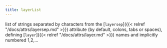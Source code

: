 ```yaml
---
title: layerList
---
```

list of strings separated by characters from the [`layersep`]({{< relref "/docs/attrs/layersep.md" >}})
attribute (by default, colons, tabs or spaces), defining [`layer`]({{< relref "/docs/attrs/layer.md" >}})
names and implicitly numbered 1,2,...
